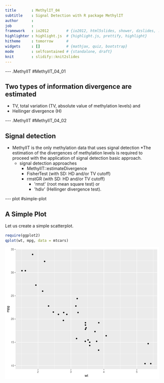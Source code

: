```yaml
---
title       : MethylIT_04
subtitle    : Signal Detection with R package MethylIT
author      : 
job         : 
framework   : io2012        # {io2012, html5slides, shower, dzslides, ...}
highlighter : highlight.js  # {highlight.js, prettify, highlight}
hitheme     : tomorrow      # 
widgets     : []            # {mathjax, quiz, bootstrap}
mode        : selfcontained # {standalone, draft}
knit        : slidify::knit2slides
---
```



--- .MethylIT #MethylIT_04_01

## Two types of information divergence are estimated

* TV, total variation (TV, absolute value of methylation levels) and  
* Hellinger divergence (H)

--- .MethylIT #MethylIT_04_02

## Signal detection

* MethylIT is the only methylation data that uses signal detection
    *The estimation of the divergences of methylation levels is required to proceed with the application of signal detection basic approach.
    * signal detection approaches
        * MethylIT::estimateDivergence
        * FisherTest (with SD: HD and/or TV cutoff)
        * rmstGR (with SD: HD and/or TV cutoff)
             *  'rmst' (root mean square test) or 
             *  'hdiv' (Hellinger divergence test).

---  plot #simple-plot

## A Simple Plot ##

Let us create a simple scatterplot.


```r
require(ggplot2)
qplot(wt, mpg, data = mtcars)
```

<img src="figure/simple-plot-1.png" title="plot of chunk simple-plot" alt="plot of chunk simple-plot" style="display: block; margin: auto;" />

